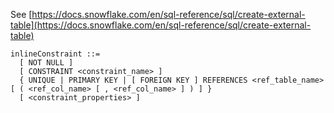 See [https://docs.snowflake.com/en/sql-reference/sql/create-external-table](https://docs.snowflake.com/en/sql-reference/sql/create-external-table)
```
inlineConstraint ::=
  [ NOT NULL ]
  [ CONSTRAINT <constraint_name> ]
  { UNIQUE | PRIMARY KEY | [ FOREIGN KEY ] REFERENCES <ref_table_name> [ ( <ref_col_name> [ , <ref_col_name> ] ) ] }
  [ <constraint_properties> ]
```
